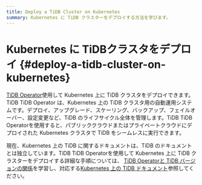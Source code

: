 ```yaml
---
title: Deploy a TiDB Cluster on Kubernetes
summary: Kubernetes に TiDB クラスターをデプロイする方法を学びます。
---
```


# Kubernetes に TiDBクラスタをデプロイ {#deploy-a-tidb-cluster-on-kubernetes}

[TiDB Operator](https://github.com/pingcap/tidb-operator)使用して Kubernetes 上に TiDB クラスタをデプロイできます。TiDB TiDB Operator は、Kubernetes 上の TiDB クラスタ用の自動運用システムです。デプロイ、アップグレード、スケーリング、バックアップ、フェイルオーバー、設定変更など、TiDB のライフサイクル全体を管理します。TiDB TiDB Operatorを使用すると、パブリッククラウドまたはプライベートクラウドにデプロイされた Kubernetes クラスタで TiDB をシームレスに実行できます。

現在、Kubernetes 上の TiDB に関するドキュメントは、TiDB のドキュメントとは独立しています。TiDB TiDB Operatorを使用して Kubernetes 上に TiDB クラスターをデプロイする詳細な手順については、 [TiDB Operatorと TiDB バージョンの関係](https://docs.pingcap.com/tidb-in-kubernetes/stable/tidb-operator-overview)を学習し、対応する[Kubernetes 上の TiDB ドキュメント](https://docs.pingcap.com/tidb-in-kubernetes/stable/)参照してください。
